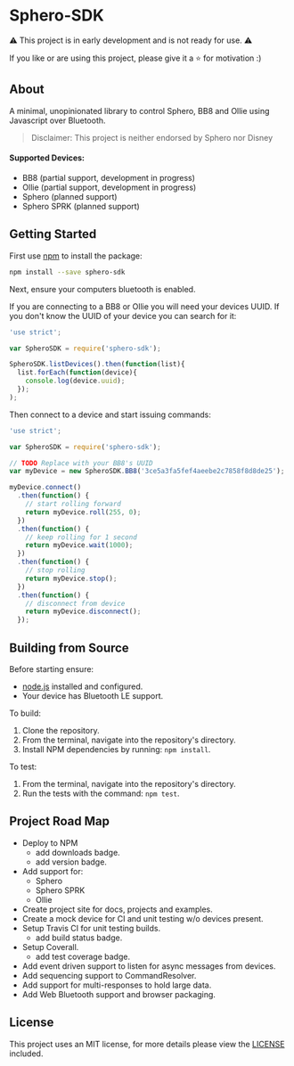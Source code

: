 # Sphero-SDK

:warning: This project is in early development and is not ready for use. :warning:

If you like or are using this project, please give it a :star: for motivation :)

## About

A minimal, unopinionated library to control Sphero, BB8 and Ollie using Javascript over Bluetooth.

> Disclaimer: This project is neither endorsed by Sphero nor Disney

#### Supported Devices:

- BB8 (partial support, development in progress)
- Ollie (partial support, development in progress)
- Sphero (planned support)
- Sphero SPRK (planned support)

## Getting Started

First use [npm](https://www.npmjs.com/) to install the package:

```bash
npm install --save sphero-sdk
```

Next, ensure your computers bluetooth is enabled.

If you are connecting to a BB8 or Ollie you will need your devices UUID. If you don't know the UUID of your device you can search for it:

```javascript
'use strict';

var SpheroSDK = require('sphero-sdk');

SpheroSDK.listDevices().then(function(list){
  list.forEach(function(device){
    console.log(device.uuid);
  });
);
```

Then connect to a device and start issuing commands:

```javascript
'use strict';

var SpheroSDK = require('sphero-sdk');

// TODO Replace with your BB8's UUID
var myDevice = new SpheroSDK.BB8('3ce5a3fa5fef4aeebe2c7858f8d8de25');

myDevice.connect()
  .then(function() {
    // start rolling forward
    return myDevice.roll(255, 0);
  })
  .then(function() {
    // keep rolling for 1 second
    return myDevice.wait(1000);
  })
  .then(function() {
    // stop rolling
    return myDevice.stop();
  })
  .then(function() {
    // disconnect from device
    return myDevice.disconnect();
  });
```

## Building from Source

Before starting ensure:

- [node.js](https://nodejs.org/en/) installed and configured.
- Your device has Bluetooth LE support.

To build:

1. Clone the repository.
1. From the terminal, navigate into the repository's directory.
1. Install NPM dependencies by running: `npm install`.

To test:

1. From the terminal, navigate into the repository's directory.
1. Run the tests with the command: `npm test`.

## Project Road Map

- Deploy to NPM
  - add downloads badge.
  - add version badge.
- Add support for:
  - Sphero
  - Sphero SPRK
  - Ollie
- Create project site for docs, projects and examples.
- Create a mock device for CI and unit testing w/o devices present.
- Setup Travis CI for unit testing builds.
  - add build status badge.
- Setup Coverall.
  - add test coverage badge.
- Add event driven support to listen for async messages from devices.
- Add sequencing support to CommandResolver.
- Add support for multi-responses to hold large data.
- Add Web Bluetooth support and browser packaging.

## License

This project uses an MIT license, for more details please view the [LICENSE](/LICENSE) included.
